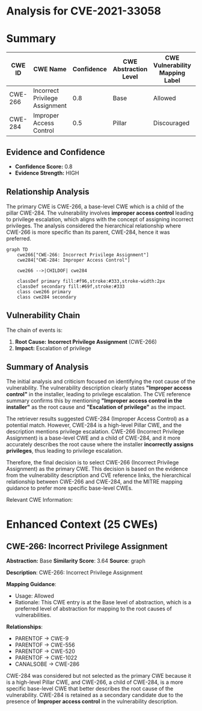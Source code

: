 # Analysis for CVE-2021-33058

# Summary
| CWE ID | CWE Name | Confidence | CWE Abstraction Level | CWE Vulnerability Mapping Label | CWE-Vulnerability Mapping Notes |
|---|---|---|---|---|---|
| CWE-266 | Incorrect Privilege Assignment | 0.8 | Base | Allowed | Primary CWE |
| CWE-284 | Improper Access Control | 0.5 | Pillar | Discouraged | Secondary Candidate |

## Evidence and Confidence

*   **Confidence Score:** 0.8
*   **Evidence Strength:** HIGH

## Relationship Analysis
The primary CWE is CWE-266, a base-level CWE which is a child of the pillar CWE-284. The vulnerability involves **improper access control** leading to privilege escalation, which aligns with the concept of assigning incorrect privileges. The analysis considered the hierarchical relationship where CWE-266 is more specific than its parent, CWE-284, hence it was preferred.

```mermaid
graph TD
    cwe266["CWE-266: Incorrect Privilege Assignment"]
    cwe284["CWE-284: Improper Access Control"]
    
    cwe266 -->|CHILDOF| cwe284
    
    classDef primary fill:#f96,stroke:#333,stroke-width:2px
    classDef secondary fill:#69f,stroke:#333
    class cwe266 primary
    class cwe284 secondary
```

## Vulnerability Chain
The chain of events is:
1.  **Root Cause:** **Incorrect Privilege Assignment** (CWE-266)
2.  **Impact:** Escalation of privilege

## Summary of Analysis
The initial analysis and criticism focused on identifying the root cause of the vulnerability. The vulnerability description clearly states **"Improper access control"** in the installer, leading to privilege escalation. The CVE reference summary confirms this by mentioning **"Improper access control in the installer"** as the root cause and **"Escalation of privilege"** as the impact.

The retriever results suggested CWE-284 (Improper Access Control) as a potential match. However, CWE-284 is a high-level Pillar CWE, and the description mentions privilege escalation. CWE-266 (Incorrect Privilege Assignment) is a base-level CWE and a child of CWE-284, and it more accurately describes the root cause where the installer **incorrectly assigns privileges**, thus leading to privilege escalation.

Therefore, the final decision is to select CWE-266 (Incorrect Privilege Assignment) as the primary CWE. This decision is based on the evidence from the vulnerability description and CVE reference links, the hierarchical relationship between CWE-266 and CWE-284, and the MITRE mapping guidance to prefer more specific base-level CWEs.

Relevant CWE Information:

# Enhanced Context (25 CWEs)

## CWE-266: Incorrect Privilege Assignment
**Abstraction:** Base
**Similarity Score**: 3.64
**Source**: graph

**Description**:
CWE-266: Incorrect Privilege Assignment

**Mapping Guidance**:
- Usage: Allowed
- Rationale: This CWE entry is at the Base level of abstraction, which is a preferred level of abstraction for mapping to the root causes of vulnerabilities.

**Relationships**:
- PARENTOF -> CWE-9
- PARENTOF -> CWE-556
- PARENTOF -> CWE-520
- PARENTOF -> CWE-1022
- CANALSOBE -> CWE-286

CWE-284 was considered but not selected as the primary CWE because it is a high-level Pillar CWE, and CWE-266, a child of CWE-284, is a more specific base-level CWE that better describes the root cause of the vulnerability. CWE-284 is retained as a secondary candidate due to the presence of **Improper access control** in the vulnerability description.